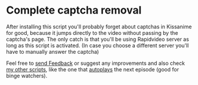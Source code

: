 <h1>Complete captcha removal</h1>
After installing this script you'll probably forget about captchas in Kissanime for good, because it jumps directly to the video  without passing by the captcha's page. The only catch is that you'll be using Rapidvideo server as long as this script is activated. (In case you choose a different server you'll have to manually answer the captcha)

Feel free to <a href="https://greasyfork.org/scripts/369048/feedback">send Feedback</a> or suggest any improvements and also check <a href="https://greasyfork.org/users/152412">my other scripts</a>, like the one that <a href="https://greasyfork.org/scripts/35999">autoplays</a> the next episode (good for binge watchers).
